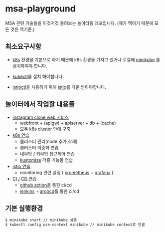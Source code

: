 # msa-playground

MSA 관련 기술들을 이것저것 돌려보는 놀이터용 레포입니다.
(제가 맥이기 때문에 모든 것은 맥기준.)

## 최소요구사항

- [k8s](https://kubernetes.io/) 환경을 기본으로 하기 때문에 k8s 환경을 가지고 있거나 로컬에 [minikube](https://minikube.sigs.k8s.io/docs/start/) 를 설치하여야 합니다.

- [kubectl](https://kubernetes.io/ko/docs/tasks/tools/install-kubectl-macos/)을 설치 해야합니다.

- [istioctl](https://istio.io/latest/docs/reference/commands/istioctl/)을 사용하기 위해 [istio](https://istio.io/)를 다운 받아야합니다.

## 놀이터에서 작업할 내용들

- [instagram clone web 서비스](https://github.com/nurinamu/msa-playground/tree/main/playgrounds/msa)
    - webfront + (apigw) + apiserver + db + (cache)
    - 모두 k8s cluster 안에 구축
- [k8s 연습](https://github.com/nurinamu/msa-playground/tree/main/playgrounds/k8s)
    - 클러스터 관리(node 추가,삭제)
    - 클러스터 이중화 연습
    - 내부망 / 외부망 접근제어 연습
    - [kustomize](https://kustomize.io/) 각종 기능들 연습
- [istio 연습](https://github.com/nurinamu/msa-playground/tree/main/playgrounds/istio)
    - monitoring 관련 설정 ( [prometheus](https://prometheus.io/) + [grafana](https://grafana.com/) )
- [CI / CD 연습](https://github.com/nurinamu/msa-playground/tree/main/playgrounds/ci-cd)
    - [github action](https://docs.github.com/en/actions)을 통한 ci/cd
    - [jenkins](https://www.jenkins.io/) + [argocd](https://argoproj.github.io/argo-cd/)를 통한 ci/cd

## 기본 실행환경

``` sh
$ minikube start // minikube 실행
$ kubectl config use-context minikube // minikube context로 연결
```
